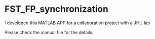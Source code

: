 # FST_FP_synchronization
I developed this MATLAB APP for a collaboration project with a JHU lab 

Please check the manual file for the details.
